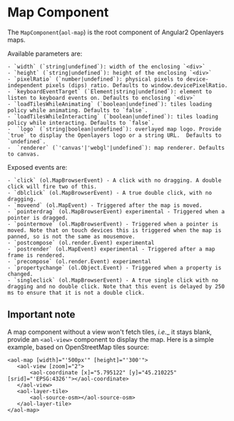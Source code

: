 # Map Component 

The `MapComponent`(`aol-map`) is the root component of Angular2 Openlayers maps.

Available parameters are:

    - `width` (`string|undefined`): width of the enclosing `<div>`
    - `height` (`string|undefined`): height of the enclosing `<div>`
    - `pixelRatio` (`number|undefined`): physical pixels to device-independent pixels (dips) ratio. Defaults to window.devicePixelRatio.
    - `keyboardEventTarget` (`Element|string|undefined`): element to listen to keyboard events on. Defaults to enclosing `<div>`
    - `loadTilesWhileAnimating` (`boolean|undefined`): tiles loading policy while animating. Defaults to `false`.
    - `loadTilesWhileInteracting` (`boolean|undefined`): tiles loading policy while interacting. Defaults to `false`.
    -  `logo` (`string|boolean|undefined`): overlayed map logo. Provide `true` to display the Openlayers logo or a string URL.  Defaults to `undefined`.
    -  `renderer` (`'canvas'|'webgl'|undefined`): map renderer. Defaults to canvas.

Exposed events are:

    - `click` (ol.MapBrowserEvent) - A click with no dragging. A double click will fire two of this.
    - `dblclick` (ol.MapBrowserEvent) - A true double click, with no dragging.
    - `moveend` (ol.MapEvent) - Triggered after the map is moved.
    - `pointerdrag` (ol.MapBrowserEvent) experimental - Triggered when a pointer is dragged.
    - `pointermove` (ol.MapBrowserEvent) - Triggered when a pointer is moved. Note that on touch devices this is triggered when the map is panned, so is not the same as mousemove.
    - `postcompose` (ol.render.Event) experimental
    - `postrender` (ol.MapEvent) experimental - Triggered after a map frame is rendered.
    - `precompose` (ol.render.Event) experimental
    - `propertychange` (ol.Object.Event) - Triggered when a property is changed.
    - `singleclick` (ol.MapBrowserEvent) - A true single click with no dragging and no double click. Note that this event is delayed by 250 ms to ensure that it is not a double click.

## Important note
A map component without a view won't fetch tiles, _i.e.__ it stays blank, provide an `<aol-view>` component to display
the map. Here is a simple example, based on OpenStreetMap tiles source:
 ```
<aol-map [width]="'500px'" [height]="'300'">
    <aol-view [zoom]="2">
        <aol-coordinate [x]="5.795122" [y]="45.210225" [srid]="'EPSG:4326'"></aol-coordinate>
    </aol-view>
    <aol-layer-tile>
        <aol-source-osm></aol-source-osm>
    </aol-layer-tile>
</aol-map>
 ```
 
